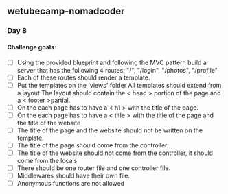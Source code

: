 ## wetubecamp-nomadcoder

### Day 8

#### Challenge goals:  
  
- [ ]  Using the provided blueprint and following the MVC pattern build a server that has the following 4 routes: "/", "/login", "/photos", "/profile"
- [ ]  Each of these routes should render a template.
- [ ]  Put the templates on the 'views' folder All templates should extend from a layout The layout should contain the < head > portion of the page and a < footer >partial.
- [ ]  On the <body> each page has to have a < h1 > with the title of the page.
- [ ]  On the <head> each page has to have a < title > with the title of the page and the title of the website
- [ ]  The title of the page and the website should not be written on the template.
- [ ]  The title of the page should come from the controller.
- [ ]  The title of the website should not come from the controller, it should come from the locals
- [ ]  There should be one router file and one controller file.
- [ ]  Middlewares should have their own file.
- [ ]  Anonymous functions are not allowed

